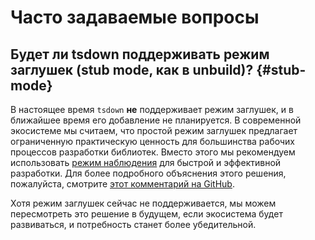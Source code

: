 # Часто задаваемые вопросы

<!--
TODO
## В чем разница между tsdown и Rolldown?

## Почему я должен использовать tsdown вместо других сборщиков (таких как tsup, unbuild, ...)? -->

## Будет ли tsdown поддерживать режим заглушек (stub mode, как в unbuild)? {#stub-mode}

В настоящее время `tsdown` **не** поддерживает режим заглушек, и в ближайшее время его добавление не планируется. В современной экосистеме мы считаем, что простой режим заглушек предлагает ограниченную практическую ценность для большинства рабочих процессов разработки библиотек. Вместо этого мы рекомендуем использовать [режим наблюдения](../options/watch-mode.md) для быстрой и эффективной разработки. Для более подробного объяснения этого решения, пожалуйста, смотрите [этот комментарий на GitHub](https://github.com/rolldown/tsdown/pull/164#issuecomment-2849720617).

Хотя режим заглушек сейчас не поддерживается, мы можем пересмотреть это решение в будущем, если экосистема будет развиваться, и потребность станет более убедительной.
